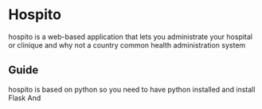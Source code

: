 # Hospito
hospito is a web-based application that lets you administrate your hospital or clinique and why not a country common health administration system
## Guide
hospito is based on python so you need to have python installed and install
Flask And 
